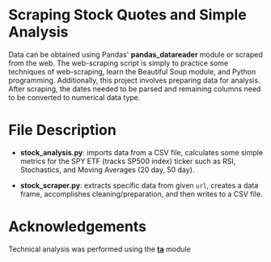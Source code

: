 # Scraping Stock Quotes and Simple Analysis
Data can be obtained using Pandas' **pandas_datareader** module or scraped from the web. The web-scraping script is simply to practice some techniques of web-scraping, learn the Beautiful Soup module, and Python programming. Additionally, this project involves preparing data for analysis. After scraping, the dates needed to be parsed and remaining columns need to be converted to numerical data type.

# File Description
 - **stock_analysis.py**: imports data from a CSV file, calculates some simple metrics for the SPY ETF (tracks SP500 index) ticker such as RSI, Stochastics, and Moving Averages (20 day, 50 day).
 
 - **stock_scraper.py**: extracts specific data from given `url`, creates a data frame, accomplishes cleaning/preparation, and then writes to a CSV file.
 
 # Acknowledgements
 Technical analysis was performed using the [**ta**](https://github.com/bukosabino/ta) module
